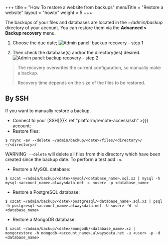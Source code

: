+++
title = "How To restore a website from backups"
menuTitle = "Restore a website"
layout = "howto"
weight = 5
+++

The backups of your files and databases are located in the _~/admin/backup_ directory of your account.  You can restore them via the **Advanced > Backup recovery** menu.

1. Choose the due date;
![Admin panel: backup recovery - step 1](/en/platform/backups/admin_panel_restoration1_en.png)

2. Then check the database(s) and/or the directory(ies) desired.
![Admin panel: backup recovery - step 2](/en/platform/backups/admin_panel_restoration2-site_en.png)

> The recovery overwrites the current configuration, so manually make a backup.
>
> Recovery time depends on the size of the files to be restored.


## By SSH

If you want to manually restore a backup.

- Connect to your [SSH]({{< ref "platform/remote-access/ssh" >}}) account;
- Restore files:

```
$ rsync -av --delete ~/admin/backup/<date>/files/<directory>/ ~/<directory>/
```

WARNING: `--delete` will delete all files from this directory which have been created since the backup date.
To perform a test add `-n`.

- Restore a MySQL database:

```
$ xzcat ~/admin/backup/<date>/mysql/<database_name>.sql.xz | mysql -h mysql-<account_name>.alwaysdata.net -u <user> -p <database_name>
```

- Restore a PostgreSQL database:

```
$ xzcat ~/admin/backup/<date>/postgresql/<database_name>.sql.xz | psql -h postgresql-<account_name>.alwaysdata.net -U <user> -W -d <database_name>
```

- Restore a MongoDB database:

```
$ xzcat ~/admin/backup/<date>/mongodb/<database_name>.xz | mongorestore -h mongodb-<account_name>.alwaysdata.net -u <user> -p -d <database_name>
```

